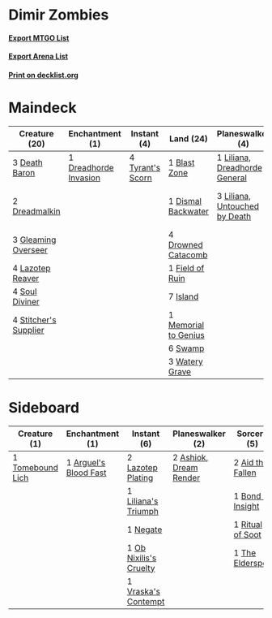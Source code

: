# Dimir Zombies

#### [Export MTGO List](../collection/Dimir%20Zombies/Dimir%20Zombies.txt)
#### [Export Arena List](../collection/Dimir%20Zombies/Dimir%20Zombies_arena.txt)
#### [Print on decklist.org](http://decklist.org/?deckmain=1%09Blast%20Zone%0A3%09Death%20Baron%0A1%09Dismal%20Backwater%0A1%09Dreadhorde%20Invasion%0A2%09Dreadmalkin%0A4%09Drowned%20Catacomb%0A4%09Duress%0A3%09Enter%20the%20God-Eternals%0A1%09Field%20of%20Ruin%0A3%09Gleaming%20Overseer%0A7%09Island%0A4%09Lazotep%20Reaver%0A1%09Liliana,%20Dreadhorde%20General%0A3%09Liliana,%20Untouched%20by%20Death%0A1%09Memorial%20to%20Genius%0A4%09Soul%20Diviner%0A4%09Stitcher's%20Supplier%0A6%09Swamp%0A4%09Tyrant's%20Scorn%0A3%09Watery%20Grave&deckside=2%09Aid%20the%20Fallen%0A1%09Arguel's%20Blood%20Fast%0A2%09Ashiok,%20Dream%20Render%0A1%09Bond%20of%20Insight%0A2%09Lazotep%20Plating%0A1%09Liliana's%20Triumph%0A1%09Negate%0A1%09Ob%20Nixilis's%20Cruelty%0A1%09Ritual%20of%20Soot%0A1%09The%20Elderspell%0A1%09Tomebound%20Lich%0A1%09Vraska's%20Contempt)
# Maindeck

|                                         Creature (20)                                          |                                        Enchantment (1)                                         |                                        Instant (4)                                        |                                           Land (24)                                           |                                            Planeswalker (4)                                            |                                            Sorcery (7)                                            |
|------------------------------------------------------------------------------------------------|------------------------------------------------------------------------------------------------|-------------------------------------------------------------------------------------------|-----------------------------------------------------------------------------------------------|--------------------------------------------------------------------------------------------------------|---------------------------------------------------------------------------------------------------|
|3 [Death Baron](http://gatherer.wizards.com/Pages/Card/Details.aspx?multiverseid=176430)        |1 [Dreadhorde Invasion](http://gatherer.wizards.com/Pages/Card/Details.aspx?multiverseid=461013)|4 [Tyrant's Scorn](http://gatherer.wizards.com/Pages/Card/Details.aspx?multiverseid=461152)|1 [Blast Zone](http://gatherer.wizards.com/Pages/Card/Details.aspx?multiverseid=461171)        |1 [Liliana, Dreadhorde General](http://gatherer.wizards.com/Pages/Card/Details.aspx?multiverseid=461024)|4 [Duress](http://gatherer.wizards.com/Pages/Card/Details.aspx?multiverseid=14557)                 |
|2 [Dreadmalkin](http://gatherer.wizards.com/Pages/Card/Details.aspx?multiverseid=461014)        |                                                                                                |                                                                                           |1 [Dismal Backwater](http://gatherer.wizards.com/Pages/Card/Details.aspx?multiverseid=420908)  |3 [Liliana, Untouched by Death](http://gatherer.wizards.com/Pages/Card/Details.aspx?multiverseid=447242)|3 [Enter the God-Eternals](http://gatherer.wizards.com/Pages/Card/Details.aspx?multiverseid=461123)|
|3 [Gleaming Overseer](http://gatherer.wizards.com/Pages/Card/Details.aspx?multiverseid=461125)  |                                                                                                |                                                                                           |4 [Drowned Catacomb](http://gatherer.wizards.com/Pages/Card/Details.aspx?multiverseid=430633)  |                                                                                                        |                                                                                                   |
|4 [Lazotep Reaver](http://gatherer.wizards.com/Pages/Card/Details.aspx?multiverseid=461023)     |                                                                                                |                                                                                           |1 [Field of Ruin](http://gatherer.wizards.com/Pages/Card/Details.aspx?multiverseid=435415)     |                                                                                                        |                                                                                                   |
|4 [Soul Diviner](http://gatherer.wizards.com/Pages/Card/Details.aspx?multiverseid=461145)       |                                                                                                |                                                                                           |7 [Island](http://gatherer.wizards.com/Pages/Card/Details.aspx?multiverseid=439857)            |                                                                                                        |                                                                                                   |
|4 [Stitcher's Supplier](http://gatherer.wizards.com/Pages/Card/Details.aspx?multiverseid=447257)|                                                                                                |                                                                                           |1 [Memorial to Genius](http://gatherer.wizards.com/Pages/Card/Details.aspx?multiverseid=443131)|                                                                                                        |                                                                                                   |
|                                                                                                |                                                                                                |                                                                                           |6 [Swamp](http://gatherer.wizards.com/Pages/Card/Details.aspx?multiverseid=439858)             |                                                                                                        |                                                                                                   |
|                                                                                                |                                                                                                |                                                                                           |3 [Watery Grave](http://gatherer.wizards.com/Pages/Card/Details.aspx?multiverseid=405114)      |                                                                                                        |                                                                                                   |


# Sideboard

|                                       Creature (1)                                        |                                        Enchantment (1)                                         |                                           Instant (6)                                           |                                        Planeswalker (2)                                         |                                        Sorcery (5)                                         |
|-------------------------------------------------------------------------------------------|------------------------------------------------------------------------------------------------|-------------------------------------------------------------------------------------------------|-------------------------------------------------------------------------------------------------|--------------------------------------------------------------------------------------------|
|1 [Tomebound Lich](http://gatherer.wizards.com/Pages/Card/Details.aspx?multiverseid=466973)|1 [Arguel's Blood Fast](http://gatherer.wizards.com/Pages/Card/Details.aspx?multiverseid=439316)|2 [Lazotep Plating](http://gatherer.wizards.com/Pages/Card/Details.aspx?multiverseid=460986)     |2 [Ashiok, Dream Render](http://gatherer.wizards.com/Pages/Card/Details.aspx?multiverseid=461155)|2 [Aid the Fallen](http://gatherer.wizards.com/Pages/Card/Details.aspx?multiverseid=461003) |
|                                                                                           |                                                                                                |1 [Liliana's Triumph](http://gatherer.wizards.com/Pages/Card/Details.aspx?multiverseid=461025)   |                                                                                                 |1 [Bond of Insight](http://gatherer.wizards.com/Pages/Card/Details.aspx?multiverseid=460970)|
|                                                                                           |                                                                                                |1 [Negate](http://gatherer.wizards.com/Pages/Card/Details.aspx?multiverseid=423707)              |                                                                                                 |1 [Ritual of Soot](http://gatherer.wizards.com/Pages/Card/Details.aspx?multiverseid=452834) |
|                                                                                           |                                                                                                |1 [Ob Nixilis's Cruelty](http://gatherer.wizards.com/Pages/Card/Details.aspx?multiverseid=461028)|                                                                                                 |1 [The Elderspell](http://gatherer.wizards.com/Pages/Card/Details.aspx?multiverseid=461016) |
|                                                                                           |                                                                                                |1 [Vraska's Contempt](http://gatherer.wizards.com/Pages/Card/Details.aspx?multiverseid=435283)   |                                                                                                 |                                                                                            |


